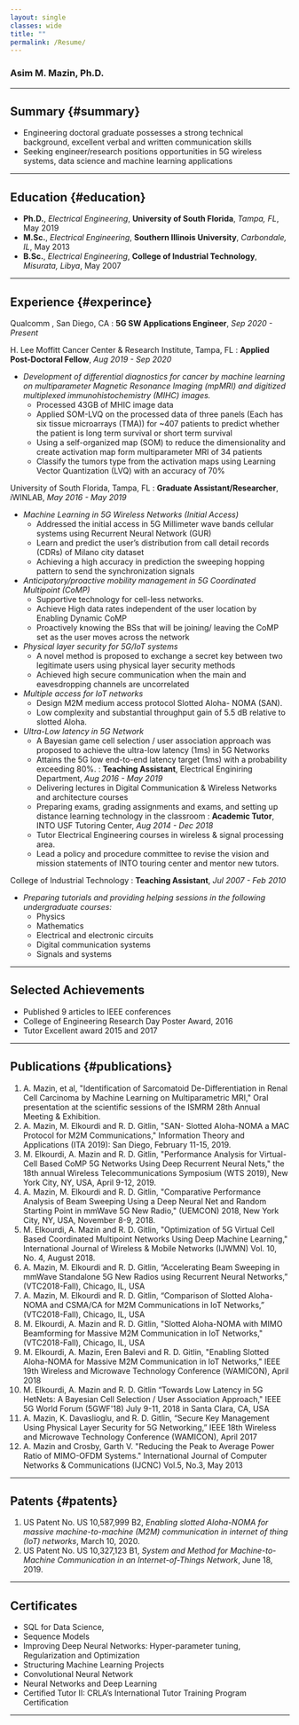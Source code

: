 ```yaml
---
layout: single
classes: wide
title: ""
permalink: /Resume/
---
```


### Asim M. Mazin, Ph.D.
-----------------

## Summary {#summary}
- Engineering doctoral graduate possesses a strong technical background, excellent verbal and written communication skills
- Seeking engineer/research positions opportunities in 5G wireless systems, data science and machine learning applications

-----------------

## Education {#education}
 - **Ph.D.**, *Electrical Engineering*, **University of South Florida**,      *Tampa, FL*,       May 2019
 - **M.Sc.**, *Electrical Engineering*, **Southern Illinois University**,     *Carbondale, IL*,  May 2013
 - **B.Sc.**, *Electrical Engineering*, **College of Industrial Technology**, *Misurata, Libya*, May 2007

-----------------

## Experience {#experince}

Qualcomm , San Diego, CA
: **5G SW Applications Engineer**, *Sep 2020 - Present*

H. Lee Moffitt Cancer Center & Research Institute, Tampa, FL
: **Applied Post-Doctoral Fellow**, *Aug 2019 - Sep 2020*
- *Development of differential diagnostics for cancer by machine learning on multiparameter Magnetic Resonance Imaging (mpMRI) and digitized multiplexed immunohistochemistry (MIHC) images.*
    - Processed 43GB of MHIC image data
    - Applied SOM-LVQ on the processed data of three panels (Each has six tissue microarrays (TMA)) for ~407 patients to predict whether the patient is long term survival or short term survival
    - Using a self-organized map (SOM) to reduce the dimensionality and create activation map form multiparameter MRI of 34 patients
    - Classify the tumors type from the activation maps using Learning Vector Quantization  (LVQ) with an accuracy of 70%

University of South Florida, Tampa, FL
: **Graduate Assistant/Researcher**, *i*WINLAB, *May 2016 - May 2019*
- *Machine Learning in 5G Wireless Networks (Initial Access)*
    - Addressed the initial access in 5G Millimeter wave bands cellular systems using Recurrent Neural Network (GUR)
    - Learn and predict the user’s distribution from call detail records (CDRs) of Milano city dataset
    - Achieving a high accuracy in prediction the sweeping hopping pattern to send the synchronization signals
- *Anticipatory/proactive mobility management in 5G Coordinated Multipoint (CoMP)*
    - Supportive technology for cell-less networks.
    - Achieve High data rates independent of the user location by Enabling Dynamic CoMP
    - Proactively knowing the BSs that will be joining/ leaving the CoMP set as the user moves across the network
- *Physical layer security for 5G/IoT systems*
    - A novel method is proposed to exchange a secret key between two legitimate users using physical layer security methods
    - Achieved high secure communication when the main and eavesdropping channels are uncorrelated
- *Multiple access for IoT networks*
    - Design M2M medium access protocol Slotted Aloha- NOMA (SAN).
    - Low complexity and substantial throughput gain of 5.5 dB relative to slotted Aloha.
- *Ultra-Low latency in 5G Network*
    - A Bayesian game cell selection / user association approach was proposed to achieve the ultra-low latency (1ms) in 5G Networks
    - Attains the 5G low end-to-end latency target (1ms) with a probability exceeding 80%.
: **Teaching Assistant**, Electrical Enginiring Department, *Aug 2016 - May 2019*
    - Delivering lectures in Digital Communication & Wireless Networks and architecture courses
    - Preparing exams, grading assignments and exams, and setting up distance learning technology in the classroom
: **Academic Tutor**, INTO USF Tutoring Center, *Aug 2014 - Dec 2018*
    - Tutor Electrical Engineering courses in wireless & signal processing area.
    - Lead a policy and procedure committee to revise the vision and mission statements of INTO touring center and mentor new tutors.

College of Industrial Technology
: **Teaching Assistant**, *Jul 2007 - Feb 2010*
- *Preparing tutorials and providing helping sessions in the following undergraduate courses:*
    - Physics
    - Mathematics
    - Electrical and electronic circuits
    - Digital communication systems
    - Signals and systems

-----------------

## Selected Achievements

  - Published 9 articles to IEEE conferences
  - College of Engineering Research Day Poster Award, 2016
  - Tutor Excellent award 2015 and 2017

------------------

## Publications {#publications}

  1. A. Mazin, et al, "Identification of Sarcomatoid De-Differentiation in Renal Cell Carcinoma by Machine Learning on Multiparametric MRI," Oral presentation at the scientific sessions of the ISMRM 28th Annual Meeting & Exhibition.
  2. A. Mazin, M. Elkourdi and R. D. Gitlin, "SAN- Slotted Aloha-NOMA a MAC Protocol for M2M Communications," Information Theory and Applications (ITA 2019): San Diego, February 11-15, 2019.
  3. M. Elkourdi, A. Mazin and R. D. Gitlin, "Performance Analysis for Virtual-Cell Based CoMP 5G Networks Using Deep Recurrent Neural Nets," the 18th annual Wireless Telecommunications Symposium (WTS 2019), New York City, NY, USA, April 9-12, 2019.
  4. A. Mazin, M. Elkourdi and R. D. Gitlin, "Comparative Performance Analysis of Beam Sweeping Using a Deep Neural Net and Random Starting Point in mmWave 5G New Radio," (UEMCON) 2018, New York City, NY, USA, November 8-9, 2018.
  5. M. Elkourdi, A. Mazin and R. D. Gitlin, "Optimization of 5G Virtual Cell Based Coordinated Multipoint Networks Using Deep Machine Learning," International Journal of Wireless & Mobile Networks (IJWMN) Vol. 10, No. 4, August 2018.
  6. A. Mazin, M. Elkourdi and R. D. Gitlin, “Accelerating Beam Sweeping in mmWave Standalone 5G New Radios using Recurrent Neural Networks,” (VTC2018-Fall), Chicago, IL, USA
  7. A. Mazin, M. Elkourdi and R. D. Gitlin, “Comparison of Slotted Aloha-NOMA and CSMA/CA for M2M Communications in IoT Networks,” (VTC2018-Fall), Chicago, IL, USA
  8. M. Elkourdi, A. Mazin and R. D. Gitlin, "Slotted Aloha-NOMA with MIMO Beamforming for Massive M2M Communication in IoT Networks," (VTC2018-Fall), Chicago, IL, USA
  9. M. Elkourdi, A.  Mazin, Eren Balevi and R. D. Gitlin, "Enabling Slotted Aloha-NOMA for Massive M2M Communication in IoT Networks," IEEE 19th Wireless and Microwave Technology Conference (WAMICON), April 2018
  10. M. Elkourdi, A. Mazin and R. D. Gitlin “Towards Low Latency in 5G HetNets: A Bayesian Cell Selection / User Association Approach," IEEE 5G World Forum (5GWF'18) July 9-11, 2018 in Santa Clara, CA, USA
  11. A. Mazin, K. Davaslioglu, and R. D. Gitlin, “Secure Key Management Using Physical Layer Security for 5G Networking,” IEEE 18th Wireless and Microwave Technology Conference (WAMICON), April 2017
  12. A. Mazin and Crosby, Garth V. "Reducing the Peak to Average Power Ratio of MIMO-OFDM Systems." International Journal of Computer Networks & Communications (IJCNC) Vol.5, No.3, May 2013

  ------------------

## Patents {#patents}

  1. US Patent No. US 10,587,999 B2, *Enabling slotted Aloha-NOMA for massive machine-to-machine (M2M) communication in internet of thing (IoT) networks*, March 10, 2020.
  2. US Patent No. US 10,327,123 B1, *System and Method for Machine-to-Machine Communication in an Internet-of-Things Network*, June 18, 2019.


--------------------

## Certificates
  - SQL for Data Science,
  - Sequence Models
  - Improving Deep Neural Networks: Hyper-parameter tuning, Regularization and Optimization
  - Structuring Machine Learning Projects
  - Convolutional Neural Network
  - Neural Networks and Deep Learning
  - Certified Tutor II: CRLA’s International Tutor Training Program Certification

 --------------------



